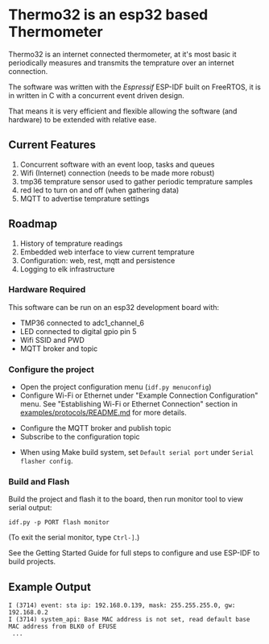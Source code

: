 # Thermo32 is an esp32 based Thermometer

Thermo32 is an internet connected thermometer, at it's most basic it
periodically measures and transmits the temprature over an internet
connection.

The software was written with the _Espressif_ ESP-IDF built on
FreeRTOS, it is in written in C with a concurrent event driven
design. 

That means it is very efficient and flexible allowing the software
(and hardware) to be extended with relative ease. 

## Current Features

1. Concurrent software with an event loop, tasks and queues
2. Wifi (Internet) connection (needs to be made more robust) 
3. tmp36 temprature sensor used to gather periodic temprature samples 
4. red led to turn on and off (when gathering data)
5. MQTT to advertise temprature settings

## Roadmap

1. History of temprature readings
1. Embedded web interface to view current temprature
2. Configuration: web, rest, mqtt and persistence
3. Logging to elk infrastructure


### Hardware Required

This software can be run on an esp32 development board with:

- TMP36 connected to adc1_channel_6
- LED connected to digital gpio pin 5
- Wifi SSID and PWD
- MQTT broker and topic

### Configure the project

* Open the project configuration menu (`idf.py menuconfig`)
* Configure Wi-Fi or Ethernet under "Example Connection Configuration"
  menu. See "Establishing Wi-Fi or Ethernet Connection" section in
  [examples/protocols/README.md](../../README.md) for more details. 
- Configure the MQTT broker and publish topic
- Subscribe to the configuration topic
* When using Make build system, set `Default serial port` under `Serial flasher config`.

### Build and Flash

Build the project and flash it to the board, then run monitor tool to
view serial output: 

```
idf.py -p PORT flash monitor
```

(To exit the serial monitor, type ``Ctrl-]``.)

See the Getting Started Guide for full steps to configure and use
ESP-IDF to build projects. 

## Example Output

```
I (3714) event: sta ip: 192.168.0.139, mask: 255.255.255.0, gw: 192.168.0.2
I (3714) system_api: Base MAC address is not set, read default base MAC address from BLK0 of EFUSE
 ...

```
